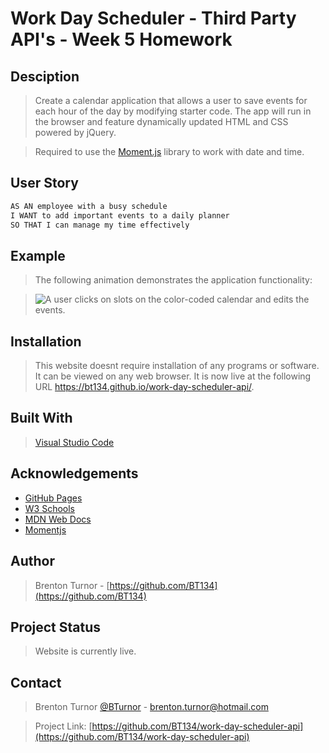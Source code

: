 # Work Day Scheduler - Third Party API's - Week 5 Homework

## Desciption

>Create a calendar application that allows a user to save events for each hour of the day by modifying starter code. The app will run in the browser and feature dynamically updated HTML and CSS powered by jQuery.

>Required to use the [Moment.js](https://momentjs.com/) library to work with date and time. 

## User Story

```md
AS AN employee with a busy schedule
I WANT to add important events to a daily planner
SO THAT I can manage my time effectively
```

## Example

>The following animation demonstrates the application functionality:

><img src=".assets\images\05-third-party-apis-homework-demo.gif" alt="A user clicks on slots on the color-coded calendar and edits the events.">

## Installation

> This website doesnt require installation of any programs or software. It can be viewed on any web browser. It is now live at the following URL https://bt134.github.io/work-day-scheduler-api/. 

## Built With

> [Visual Studio Code](https://code.visualstudio.com/)

## Acknowledgements

* [GitHub Pages](https://pages.github.com)
* [W3 Schools](https://www.w3schools.com/)
* [MDN Web Docs](https://developer.mozilla.org/en-US/)
* [Momentjs](https://momentjs.com/)

## Author

> Brenton Turnor - [https://github.com/BT134](https://github.com/BT134)

## Project Status

> Website is currently live. 

## Contact 

> Brenton Turnor [@BTurnor](https://twitter.com/BTurnor) - brenton.turnor@hotmail.com

> Project Link: [https://github.com/BT134/work-day-scheduler-api](https://github.com/BT134/work-day-scheduler-api)
